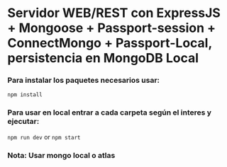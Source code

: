 # Servidor WEB/REST con ExpressJS + Mongoose + Passport-session + ConnectMongo + Passport-Local, persistencia en MongoDB Local

### Para instalar los paquetes necesarios usar:

``` npm install ```

### Para usar en local entrar a cada carpeta según el interes y ejecutar:

``` npm run dev ``` or ``` npm start ```


### Nota: Usar mongo local o atlas